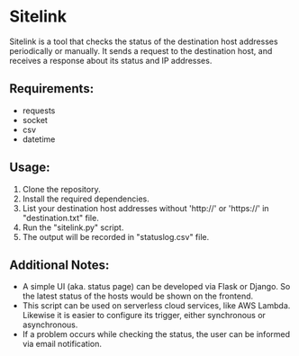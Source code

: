 # Sitelink
Sitelink is a tool that checks the status of the destination host addresses periodically or manually. It sends a request to the destination host, and receives a response about its status and IP addresses. 

## Requirements: 
- requests
- socket
- csv 
- datetime

## Usage: 
1. Clone the repository. 
2. Install the required dependencies. 
3. List your destination host addresses without 'http://' or 'https://' in "destination.txt" file. 
4. Run the "sitelink.py" script. 
5. The output will be recorded in "statuslog.csv" file. 

## Additional Notes: 
- A simple UI (aka. status page) can be developed via Flask or Django. So the latest status of the hosts would be shown on the frontend. 
- This script can be used on serverless cloud services, like AWS Lambda. Likewise it is easier to configure its trigger, either synchronous or asynchronous. 
- If a problem occurs while checking the status, the user can be informed via email notification. 